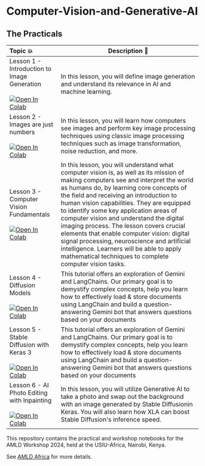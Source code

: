 # Computer-Vision-and-Generative-AI

## The Practicals

| Topic 💥 | Description 📘|
|:-------------------------------------------------------------------------------------------------------------------------------------------------------------------------------------------------------------------------------------------------------------------------------------------------------------------------------------------------------------------------------------------------------------------------------------------------------------------------------------------------------------------------------------------------------------------------------------------------------------------------------------------------------------------------------------------------------------------------------------------------------------------------------------------------------------------------------------------------------------------------------------------|-----------------------------------------------------------------------------------------------------------------------------------------------------------------------------------------------------------------------------------------------------------------------------------------------------------------------------------------------------------------------------------------------------------------------------------------------------------------------------------------------------------------------------------------------------------------------------------------------------------------------------------------------------------------------------------------------------------------------------------------------------------------------------------------------------------------------------------------------------------------------------------------------------------------------------------------------------------------------------------------------------------------------------------------------------------------------------------------------------------------------------------------------------------------------------------------------------------------------------------------------------------------------------------------------------------------------------------------------------------|
| Lesson 1 - Introduction to Image Generation <br /> <br /> [![Open In Colab](https://colab.research.google.com/assets/colab-badge.svg)](https://colab.research.google.com/drive/1q2TcaoXqxNz92bAQaBisomZUUk1VRqY6) | In this lesson, you will define image generation and understand its relevance in AI and machine learning.|
| Lesson 2 - Images are just numbers <br /> <br /> [![Open In Colab](https://colab.research.google.com/assets/colab-badge.svg)](https://colab.research.google.com/drive/1aYlso-T-9DkswERrGl3omrR-n2zvczOs) | In this lesson, you will learn how computers see images and perform key image processing techniques using classic image processing techniques such as image transformation, noise reduction, and more.|
| Lesson 3 - Computer Vision Fundamentals <br /> <br /> [![Open In Colab](https://colab.research.google.com/assets/colab-badge.svg)](https://colab.research.google.com/drive/1q2TcaoXqxNz92bAQaBisomZUUk1VRqY6) | In this lesson, you will understand what computer vision is, as well as its mission of making computers see and interpret the world as humans do, by learning core concepts of the field and receiving an introduction to human vision capabilities. They are equipped to identify some key application areas of computer vision and understand the digital imaging process. The lesson covers crucial elements that enable computer vision: digital signal processing, neuroscience and artificial intelligence. Learners will be able to apply mathematical techniques to complete computer vision tasks. |
| Lesson 4 - Diffusion Models <br /> <br /> [![Open In Colab](https://colab.research.google.com/assets/colab-badge.svg)](https://colab.research.google.com/drive/1IclGikCS4g870I59vEGvNXFJZoNXkcGP) | This tutorial offers an exploration of Gemini and LangChains. Our primary goal is to demystify complex concepts, help you learn how to effectively load & store documents using LangChain and build a question-answering Gemini bot that answers questions based on your documents|
| Lesson 5 - Stable Diffusion with Keras 3 <br /> <br /> [![Open In Colab](https://colab.research.google.com/assets/colab-badge.svg)](https://colab.research.google.com/drive/1jN-AksZQr7lBDJi5Q7Y5ah9fTY1vMv2q) | This tutorial offers an exploration of Gemini and LangChains. Our primary goal is to demystify complex concepts, help you learn how to effectively load & store documents using LangChain and build a question-answering Gemini bot that answers questions based on your documents|
| Lesson 6 - AI Photo Editing with Inpainting <br /> <br /> [![Open In Colab](https://colab.research.google.com/assets/colab-badge.svg)](https://colab.research.google.com/drive/1Uulic4so-RHJfpFaCzbnc1cs1QymtRkv) | In this lesson, you will utilize Generative AI to take a photo and swap out the background with an image generated by Stable Diffusionin Keras. You will also learn how XLA can boost Stable Diffusion's inference speed.|

This repository contains the practical and workshop notebooks for the AMLD Workshop
2024, held at the USIU-Africa, Nairobi, Kenya.

See [AMLD Africa](https://appliedmldays.org/events/amld-africa-2024/workshops) for more details.